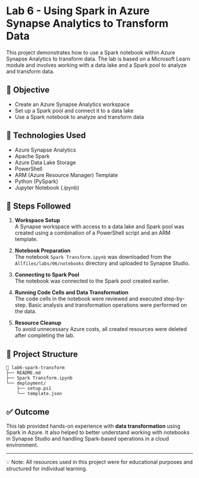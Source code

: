 # Lab 6 - Using Spark in Azure Synapse Analytics to Transform Data

This project demonstrates how to use a Spark notebook within Azure Synapse Analytics to transform data. The lab is based on a Microsoft Learn module and involves working with a data lake and a Spark pool to analyze and transform data.

## 🚀 Objective

- Create an Azure Synapse Analytics workspace
- Set up a Spark pool and connect it to a data lake
- Use a Spark notebook to analyze and transform data

## 🧰 Technologies Used

- Azure Synapse Analytics
- Apache Spark
- Azure Data Lake Storage
- PowerShell
- ARM (Azure Resource Manager) Template
- Python (PySpark)
- Jupyter Notebook (.ipynb)

## 🔧 Steps Followed

1. **Workspace Setup**  
   A Synapse workspace with access to a data lake and Spark pool was created using a combination of a PowerShell script and an ARM template.

2. **Notebook Preparation**  
   The notebook `Spark Transform.ipynb` was downloaded from the `Allfiles/labs/06/notebooks` directory and uploaded to Synapse Studio.

3. **Connecting to Spark Pool**  
   The notebook was connected to the Spark pool created earlier.

4. **Running Code Cells and Data Transformation**  
   The code cells in the notebook were reviewed and executed step-by-step. Basic analysis and transformation operations were performed on the data.

5. **Resource Cleanup**  
   To avoid unnecessary Azure costs, all created resources were deleted after completing the lab.

## 📂 Project Structure

```
📁 lab6-spark-transform
├── README.md
├── Spark Transform.ipynb
└── deployment/
    ├── setup.ps1
    └── template.json
```

## ✅ Outcome

This lab provided hands-on experience with **data transformation** using Spark in Azure. It also helped to better understand working with notebooks in Synapse Studio and handling Spark-based operations in a cloud environment.

---

💡 Note: All resources used in this project were for educational purposes and structured for individual learning.
